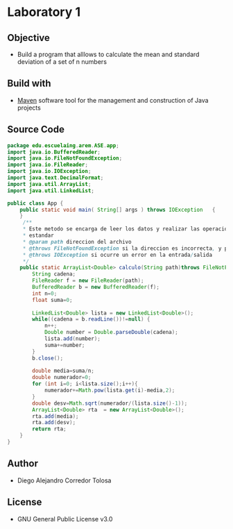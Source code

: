 # Laboratory 1

## Objective 
- Build a program that alllows to calculate the mean and standard deviation of a set of n numbers 

## Build with 
- [Maven](https://maven.apache.org/) software tool for the management and construction of Java projects

## Source Code
```java
package edu.escuelaing.arem.ASE.app;
import java.io.BufferedReader;
import java.io.FileNotFoundException;
import java.io.FileReader;
import java.io.IOException;
import java.text.DecimalFormat;
import java.util.ArrayList;
import java.util.LinkedList;

public class App {
    public static void main( String[] args ) throws IOException   {
    }
     /**
     * Este metodo se encarga de leer los datos y realizar las operaciones respectivas para calcular la media y las desviacion
     * estandar
     * @param path direccion del archivo 
     * @throws FileNotFoundException si la direccion es incorrecta, y por lo tanto no se encuentra el archivo
     * @throws IOException si ocurre un error en la entrada/salida
     */
    public static ArrayList<Double> calculo(String path)throws FileNotFoundException, IOException{  
        String cadena;
        FileReader f = new FileReader(path);
        BufferedReader b = new BufferedReader(f);
        int n=0;
        float suma=0;
		
        LinkedList<Double> lista = new LinkedList<Double>();
        while((cadena = b.readLine())!=null) {      
            n++;
            Double number = Double.parseDouble(cadena);
            lista.add(number);
            suma+=number;
        }
        b.close();  
		
        double media=suma/n;
        double numerador=0;
        for (int i=0; i<lista.size();i++){
            numerador+=Math.pow(lista.get(i)-media,2);
        }
        double desv=Math.sqrt(numerador/(lista.size()-1));
        ArrayList<Double> rta  = new ArrayList<Double>();
        rta.add(media);
        rta.add(desv);
        return rta; 
    }
}
```
## Author 
- Diego Alejandro Corredor Tolosa 

## License 
- GNU General Public License v3.0
